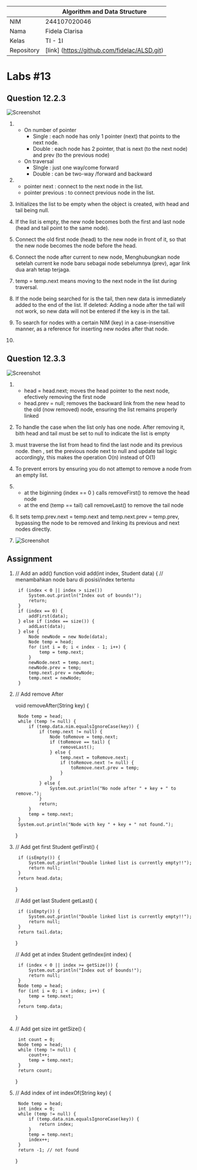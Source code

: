 |  | Algorithm and Data Structure |
|--|--|
| NIM |  244107020046  |
| Nama |  Fidela Clarisa |
| Kelas | TI - 1I |
| Repository | [link] (https://github.com/fidelac/ALSD.git) |

# Labs #13

## Question 12.2.3 
![Screenshot](js13,1.png)
1. - On number of pointer
        - Single : each node has only 1 pointer (next) that points to the next node.
        - Double : each node has 2 pointer, that is next (to the next node) and prev (to the previous node)
    - On traversal
        - SIngle : just one way/come forward
        - Double : can be two-way /forward and backward

2.  - pointer next : connect to the next node in the list.
    - pointer previous : to connect previous node in the list.
 
3. Initializes the list to be empty when the object is created, with head and tail being null.

4. If the list is empty, the new node becomes both the first and last node (head and tail point to the same node).

5. Connect the old first node (head) to the new node in front of it, so that the new node becomes the node before the head.

6. Connect the node after current to new node, Menghubungkan node setelah current ke node baru sebagai node sebelumnya (prev), agar link dua arah tetap terjaga.

7. temp = temp.next means moving to the next node in the list during traversal.

8. If the node being searched for is the tail, then new data is immediately added to the end of the list.
If deleted: Adding a node after the tail will not work, so new data will not be entered if the key is in the tail.

9. To search for nodes with a certain NIM (key) in a case-insensitive manner, as a reference for inserting new nodes after that node.

10. 

## Question 12.3.3
![Screenshot](js13,2.png)
1.  - head = head.next; moves the head pointer to the next node, efectively removing the first node
    - head.prev = null; removes the backward link from the new head to the old (now removed) node, ensuring the list remains properly linked

2. To handle the case when the list only has one node. After removing it, bith head and tail must be set to null to indicate the list is empty

3. must traverse the list from head to find the last node and its previous node. then , set the previous node next to null and update tail logic accordingly, this makes the operation O(n) instead of O(1)

4. To prevent errors by ensuring you do not attempt to remove a node from an empty list.

5.  - at the biginning (index == 0 ) calls removeFirst() to remove the head node
    - at the end (temp == tail) call removeLast() to remove the tail node

6. It sets temp.prev.next = temp.next and temp.next.prev = temp.prev, bypassing the node to be removed and linking its previous and next nodes directly.

7.  ![Screenshot](js13,7.png)

## Assignment

1.   
     // Add an add() function 
    void add(int index, Student data) { // menambahkan node baru di posisi/index tertentu

        if (index < 0 || index > size()) 
            System.out.println("Index out of bounds!");
            return;
        }
        if (index == 0) {
            addFirst(data);
        } else if (index == size()) {
            addLast(data);
        } else {
            Node newNode = new Node(data);
            Node temp = head;
            for (int i = 0; i < index - 1; i++) {
                temp = temp.next;
            }
            newNode.next = temp.next;
            newNode.prev = temp;
            temp.next.prev = newNode;
            temp.next = newNode;
        }
    

2. 
    // Add remove After
    
    void removeAfter(String key) {

        Node temp = head;
        while (temp != null) {
            if (temp.data.nim.equalsIgnoreCase(key)) {
                if (temp.next != null) {
                    Node toRemove = temp.next;
                    if (toRemove == tail) {
                        removeLast();
                    } else {
                        temp.next = toRemove.next;
                        if (toRemove.next != null) {
                            toRemove.next.prev = temp;
                        }
                    }
                } else {
                    System.out.println("No node after " + key + " to remove.");
                }
                return;
            }
            temp = temp.next;
        }
        System.out.println("Node with key " + key + " not found.");
    }

3. 
    // Add get first
    Student getFirst() {

        if (isEmpty()) {
            System.out.println("Double linked list is currently empty!!");
            return null;
        }
        return head.data;
    }

    // Add get last
    Student getLast() {

        if (isEmpty()) {
            System.out.println("Double linked list is currently empty!!");
            return null;
        }
        return tail.data;
    }

    // Add get at index
    Student getIndex(int index) {

        if (index < 0 || index >= getSize()) {
            System.out.println("Index out of bounds!");
            return null;
        }
        Node temp = head;
        for (int i = 0; i < index; i++) {
            temp = temp.next;
        }
        return temp.data;
    }

4. 
    // Add get size
    int getSize() {

        int count = 0;
        Node temp = head;
        while (temp != null) {
            count++;
            temp = temp.next;
        }
        return count;
    }

5. 
    // Add index of
       int indexOf(String key) {

        Node temp = head;
        int index = 0;
        while (temp != null) {
            if (temp.data.nim.equalsIgnoreCase(key)) {
                return index;
            }
            temp = temp.next;
            index++;
        }
        return -1; // not found
    }